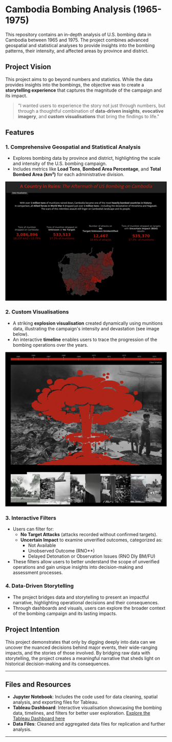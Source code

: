 # Cambodia Bombing Analysis (1965-1975)

This repository contains an in-depth analysis of U.S. bombing data in Cambodia between 1965 and 1975. The project combines advanced geospatial and statistical analyses to provide insights into the bombing patterns, their intensity, and affected areas by province and district.

## Project Vision

This project aims to go beyond numbers and statistics. While the data provides insights into the bombings, the objective was to create a **storytelling experience** that captures the magnitude of the campaign and its impact.

> "I wanted users to experience the story not just through numbers, but through a thoughtful combination of **data-driven insights**, **evocative imagery**, and **custom visualisations** that bring the findings to life."


## Features

### 1. **Comprehensive Geospatial and Statistical Analysis**
- Explores bombing data by province and district, highlighting the scale and intensity of the U.S. bombing campaign.
- Includes metrics like **Load Tons**, **Bombed Area Percentage**, and **Total Bombed Area (km²)** for each administrative division.

![Cambodia Dashboard](./images/cambodia_dashboard_image.png)

### 2. **Custom Visualisations**
- A striking **explosion visualisation** created dynamically using munitions data, illustrating the campaign's intensity and devastation (see image below).
- An interactive **timeline** enables users to trace the progression of the bombing operations over the years.

![Custom Visualisations](./images/dashboard_visualisation.png)

### 3. **Interactive Filters**
- Users can filter for:
  - **No Target Attacks** (attacks recorded without confirmed targets).
  - **Uncertain Impact** to examine unverified outcomes, categorized as:
    - Not Available
    - Unobserved Outcome (RNO**)
    - Delayed Detonation or Observation Issues (RNO Dly BM/FU)
- These filters allow users to better understand the scope of unverified operations and gain unique insights into decision-making and assessment processes.

### 4. **Data-Driven Storytelling**
- The project bridges data and storytelling to present an impactful narrative, highlighting operational decisions and their consequences.
- Through dashboards and visuals, users can explore the broader context of the bombing campaign and its lasting impacts.

## Project Intention

This project demonstrates that only by digging deeply into data can we uncover the nuanced decisions behind major events, their wide-ranging impacts, and the stories of those involved. By bridging raw data with storytelling, the project creates a meaningful narrative that sheds light on historical decision-making and its consequences.

---

## Files and Resources

- **Jupyter Notebook**: Includes the code used for data cleaning, spatial analysis, and exporting files for Tableau.
- **Tableau Dashboard**: Interactive visualisation showcasing the bombing data, timelines, and filters for better user exploration. 
[Explore the Tableau Dashboard here](https://public.tableau.com/app/profile/stefania4501/viz/ACountryinRuinsTheAftermathoftheUSBombingonCambodia/Dashboard3?publish=yes)
- **Data Files**: Cleaned and aggregated data files for replication and further analysis.

---
